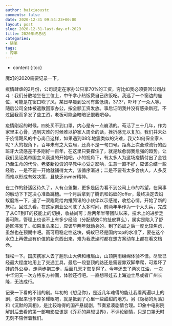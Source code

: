 ```yaml
---
author: baixiaoustc
comments: false
date: 2020-12-31 09:54:23+00:00
layout: post
slug: 2020-12-31-last-day-of-2020
title: 2020年终总结
categories:
- 随笔
tags:
- 跨年 
---
```


* content 
{:toc}

魔幻的2020需要记录一下。

疫情肆虐的2月份，公司规定在家办公只拿70%的工资，穷比如我必须要回公司战斗！我们分散地坐在工位上，中午拿小热饭煲自己热饭吃。我选了一个窗边的座位，可能是在窗口吹了风，某日早晨到公司有些低烧，37.3°，吓坏了一众人等。随后公司全体被遣散回家办公，按全额工资发放。事后证明我并没有感染新冠，不过因我而多发了些工资，老板可能会暗暗记恨我吧😂。

疫情刚起的时候，四处买不到口罩，内心是有一点崩溃的。苟活了三十几年，作为家里主心骨，遇到灾难的时候难以护家人周全的话，挫折感无以复加。我们并未处于疫情飓风的中心尚且这样，如果遇到08年地震类似的灾难，我又如何保全家人呢？大的视角下，百年未有之大变局，还真不是一句口号。距离上次全球流行的西班牙大流感差不多刚好一百年，在这里只要撑住了，就是敌愈弱我愈强的趋势。让我们见证美帝国主义衰退的开始吧。小的视角下，有太多人为这场疫情付出了金钱乃至生命的代价。老婆新投资的早教中心受之影响，生意一直不好，应该总结一些经验，一是不要一开始就铺得太大，该循序渐进；二是不要有太多合伙人，人多反而难以形成有效决策，且缺乏owner精神。

在工作的舒适区待久了，人有点惫懒，更多是因为看不到公司上市的希望，在同事的触动下下定决心准备跳槽。一个月后拿到了腾讯和蚂蚁的offer，最终决定去蚂蚁磨练一下，送了一双跑鞋给内推腾讯的小伙伴以示感谢，收拾心情，开始了新的旅程。回过头看，在这家创业公司耽了太多时间，前两年半作为一个大头兵，完成了从CT到IT的技能上的切换，收益尚可；后两年半带团队以来，技术上的进步乏善可陈，管理上也谈不上有多少经验（分配绩效C的扯皮算么），属实是陷入了舒适区滞涨了。如果重头来过，应该早两年就动身的。到了蚂蚁之后一度比较焦虑，虽然也在预期中吧。高可用稳定性这块，蚂蚁已经是国内top的水准了，要在这个水位上再做点有价值的新东西出来，难为我洗澡时都在想方案动车上都在看文档😳。

轻松一下。国庆携家人去了趟乐山大佛和峨眉山，山顶阴雨绵绵体验不佳。尽管已经最大程度地用上了交通工具，最后一段登顶的路还是需要靠双脚攀爬，可累坏了娃的外公😂，走两步抱三步，后面几天才恢复得了。今年还去了两次江油，一次中华洞天一次方特东方神画，体验还行吧。一直想带娃去上海迪士尼或者广州长隆，无法成行。

记录一下看的不错的剧。年初的《想见你》，是近几年难得的能让我看两遍以上的剧，说起来也不算多耀眼吧，就是抵到了心里一些甜甜的地方。另《隐秘的角落》和《沉默的真相》，是比较难得的国产悬疑剧，节奏紧凑剧情合理。印象中电影院解封后去看的第一部电影应该是《乔乔的异想世界》，不评论剧情，只是口罩无时无刻不陪伴着我们。

